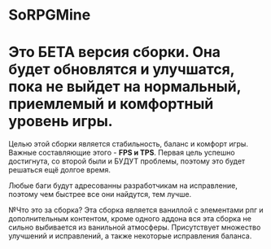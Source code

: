 # SoRPGMine

# Это БЕТА версия сборки. Она будет обновлятся и улучшатся, пока не выйдет на нормальный, приемлемый и комфортный уровень игры.

Целью этой сборки является стабильность, баланс и комфорт игры. Важные составляющие этого - **FPS и TPS**. Первая цель успешно достигнута, со второй были и БУДУТ проблемы, поэтому это будет решаться ещё долгое время.

Любые баги будут адресованны разработчикам на исправление, поэтому чем быстрее все они найдутся, тем лучше. 

№Что это за сборка?
Эта сборка является ваниллой с элементами рпг и дополнительным контентом, кроме одного аддона вся эта сборка не сильно выбивается из ванильной атмосферы. Присутствует множество улучшений и исправлений, а также некоторые исправления баланса.
